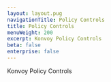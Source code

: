 ```yaml
---
layout: layout.pug
navigationTitle: Policy Controls
title: Policy Controls
menuWeight: 200
excerpt: Konvoy Policy Controls
beta: false
enterprise: false
---
```

Konvoy Policy Controls
